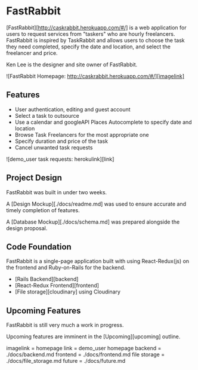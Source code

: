 # FastRabbit

[FastRabbit][http://caskrabbit.herokuapp.com/#/] is a web application for users to request services from "taskers" who are hourly freelancers. FastRabbit is inspired by TaskRabbit and allows users to choose the task they need completed, specify the date and location, and select the freelancer and price.

Ken Lee is the designer and site owner of FastRabbit.

![FastRabbit Homepage: http://caskrabbit.herokuapp.com/#/][imagelink]

## Features

- User authentication, editing and guest account
- Select a task to outsource
- Use a calendar and googleAPI Places Autocomplete to specify date and location
- Browse Task Freelancers for the most appropriate one
- Specify duration and price of the task
- Cancel unwanted task requests


![demo_user task requests: herokulink][link]

## Project Design

FastRabbit was built in under two weeks.

A [Design Mockup][./docs/readme.md] was used to ensure accurate and timely completion of features.

A [Database Mockup][./docs/schema.md] was prepared alongside the design proposal.

## Code Foundation

FastRabbit is a single-page application built with using React-Redux(js) on the frontend and Ruby-on-Rails for the backend. 

- [Rails Backend][backend]
- [React-Redux Frontend][frontend]
- [File storage][cloudinary] using Cloudinary

## Upcoming Features

FastRabbit is still very much a work in progress.  

Upcoming features are imminent in the [Upcoming][upcoming] outline.

imagelink = homepage 
link = demo_user homepage
backend = ./docs/backend.md
frontend = ./docs/frontend.md
file storage = ./docs/file_storage.md
future = ./docs/future.md
